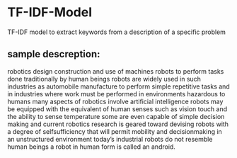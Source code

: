 # TF-IDF-Model
TF-IDF model to extract keywords from a description of a specific problem

sample descreption:
--------------------
robotics design construction and use of machines robots to perform tasks done traditionally by human beings robots are widely used in such industries as
automobile manufacture to perform simple repetitive tasks and in industries where work must be performed in environments hazardous to humans many aspects of
robotics involve artificial intelligence robots may be equipped with the equivalent of human senses such as vision touch and the ability to sense temperature
some are even capable of simple decision making and current robotics research is geared toward devising robots with a degree of selfsufficiency that will permit
mobility and decisionmaking in an unstructured environment today’s industrial robots do not resemble human beings a robot in human form is called an android.
